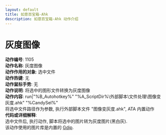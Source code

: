 ```yaml
---
layout: default
title: 如意百宝箱-Ahk
description: 如意百宝箱-Ahk 动作介绍
---
```

<link rel="stylesheet" href="../actions/css/atom-one-light.min.css">
<script src="../actions/js/highlight.min.js"></script>
<script>hljs.highlightAll();</script>

# [](#header-2) 灰度图像
**动作编号**: 1105  
**动作名称**: 灰度图像  
**动作作用的对象**: 选中文件  
**动作热键**: 无  
**动作鼠标手势**: 无  
**动作说明**: 将选中的图形文件转换为灰度图像  
**动作内容**: run|"%B_Autohotkey%" "%A_ScriptDir%\外部脚本\文件处理\图像变灰度.ahk" "%CandySel%"  
将选中文件路径作为参数, 执行外部脚本文件 "图像变灰度.ahk", ATA 内置动作  
**代码或详细解释**:  
选中文件后, 执行动作, 脚本将选中的图片转为灰度图片(黑白灰).  
该动作使用的图片库是内置的 [Gdip](https://github.com/marius-sucan/AHK-GDIp-Library-Compilation).